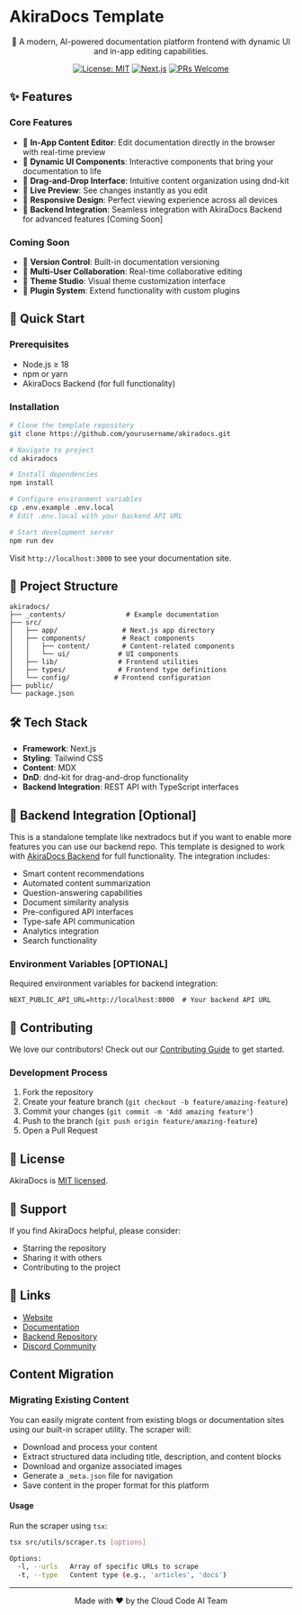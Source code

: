 # AkiraDocs Template

<div align="center">

🚀 A modern, AI-powered documentation platform frontend with dynamic UI and in-app editing capabilities.

[![License: MIT](https://img.shields.io/badge/License-MIT-blue.svg)](LICENSE)
[![Next.js](https://img.shields.io/badge/Built%20with-Next.js-black)](https://nextjs.org)
[![PRs Welcome](https://img.shields.io/badge/PRs-welcome-brightgreen.svg)](CONTRIBUTING.md)

</div>

## ✨ Features

### Core Features
- 📝 **In-App Content Editor**: Edit documentation directly in the browser with real-time preview
- 🎨 **Dynamic UI Components**: Interactive components that bring your documentation to life
- 🔄 **Drag-and-Drop Interface**: Intuitive content organization using dnd-kit
- 🎯 **Live Preview**: See changes instantly as you edit
- 📱 **Responsive Design**: Perfect viewing experience across all devices
- 🔗 **Backend Integration**: Seamless integration with AkiraDocs Backend for advanced features [Coming Soon]

### Coming Soon
- 🔄 **Version Control**: Built-in documentation versioning
- 👥 **Multi-User Collaboration**: Real-time collaborative editing
- 🎨 **Theme Studio**: Visual theme customization interface
- 🔌 **Plugin System**: Extend functionality with custom plugins

## 🚀 Quick Start

### Prerequisites
- Node.js ≥ 18
- npm or yarn
- AkiraDocs Backend (for full functionality)

### Installation

```bash
# Clone the template repository
git clone https://github.com/yourusername/akiradocs.git

# Navigate to project
cd akiradocs

# Install dependencies
npm install

# Configure environment variables
cp .env.example .env.local
# Edit .env.local with your backend API URL

# Start development server
npm run dev
```

Visit `http://localhost:3000` to see your documentation site.

## 📖 Project Structure

```
akiradocs/
├── _contents/               # Example documentation
├── src/
│   ├── app/                # Next.js app directory
│   ├── components/         # React components
│   │   ├── content/        # Content-related components
│   │   └── ui/            # UI components
│   ├── lib/               # Frontend utilities
│   ├── types/             # Frontend type definitions
│   └── config/           # Frontend configuration
├── public/
└── package.json
```

## 🛠️ Tech Stack

- **Framework**: Next.js
- **Styling**: Tailwind CSS
- **Content**: MDX
- **DnD**: dnd-kit for drag-and-drop functionality
- **Backend Integration**: REST API with TypeScript interfaces

## 🔗 Backend Integration [Optional]

This is a standalone template like nextradocs but if you want to enable more features you can use our backend repo.
This template is designed to work with [AkiraDocs Backend](https://github.com/Cloud-Code-AI/akiradocs-backend) for full functionality. The integration includes:

- Smart content recommendations
- Automated content summarization
- Question-answering capabilities
- Document similarity analysis
- Pre-configured API interfaces
- Type-safe API communication
- Analytics integration
- Search functionality

### Environment Variables [OPTIONAL]

Required environment variables for backend integration:

```
NEXT_PUBLIC_API_URL=http://localhost:8000  # Your backend API URL
```

## 🤝 Contributing

We love our contributors! Check out our [Contributing Guide](CONTRIBUTING.md) to get started.

### Development Process
1. Fork the repository
2. Create your feature branch (`git checkout -b feature/amazing-feature`)
3. Commit your changes (`git commit -m 'Add amazing feature'`)
4. Push to the branch (`git push origin feature/amazing-feature`)
5. Open a Pull Request

## 📜 License

AkiraDocs is [MIT licensed](LICENSE).

## 💖 Support

If you find AkiraDocs helpful, please consider:
- Starring the repository
- Sharing it with others
- Contributing to the project

## 🔗 Links

- [Website](https://akiradocs.ai)
- [Documentation](https://docs.akiradocs.ai)
- [Backend Repository](https://github.com/Cloud-Code-AI/akiradocs-backend)
- [Discord Community](https://discord.gg/6qfmtSUMdb)

## Content Migration

### Migrating Existing Content

You can easily migrate content from existing blogs or documentation sites using our built-in scraper utility. The scraper will:
- Download and process your content
- Extract structured data including title, description, and content blocks
- Download and organize associated images
- Generate a `_meta.json` file for navigation
- Save content in the proper format for this platform

#### Usage

Run the scraper using `tsx`:

```bash
tsx src/utils/scraper.ts [options]

Options:
  -l, --urls   Array of specific URLs to scrape
  -t, --type   Content type (e.g., 'articles', 'docs')
```

---

<div align="center">
Made with ❤️ by the Cloud Code AI Team
</div>